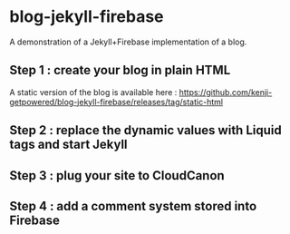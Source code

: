 # blog-jekyll-firebase
A demonstration of a Jekyll+Firebase implementation  of a blog.

## Step 1 : create your blog in plain HTML
A static version of the blog is available here :
https://github.com/kenji-getpowered/blog-jekyll-firebase/releases/tag/static-html

## Step 2 : replace the dynamic values with Liquid tags and start Jekyll

## Step 3 : plug your site to CloudCanon

## Step 4 : add a comment system stored into Firebase